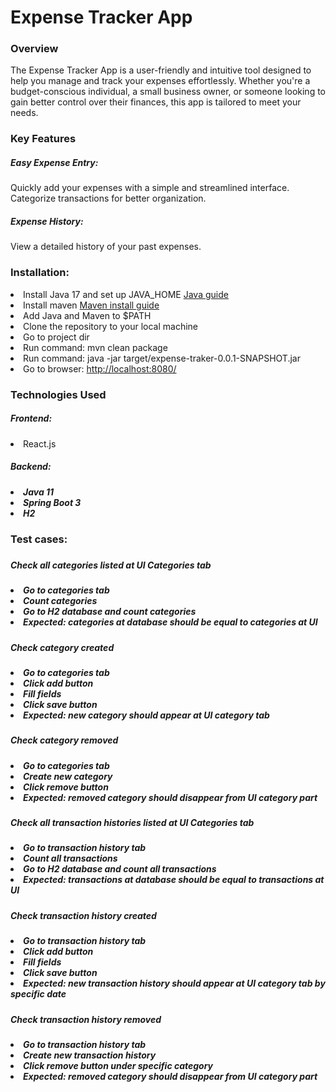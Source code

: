 <h1>Expense Tracker App</h1>

<h3>Overview</h3>
The Expense Tracker App is a user-friendly and intuitive tool designed to help you manage and track your expenses
effortlessly. Whether you're a budget-conscious individual, a small business owner, or someone looking to gain better
control over their finances, this app is tailored to meet your needs.

<h3>Key Features</h3>
<h5>Easy Expense Entry:</h5>
<p>Quickly add your expenses with a simple and streamlined interface. Categorize transactions for better organization.</p>

<h5>Expense History:</h5>
<p>View a detailed history of your past expenses.</p>


<h3>Installation:</h3>

<lt>
<li>Install Java 17 and set up JAVA_HOME <a href="https://www.java.com/en/download/help/download_options.html">Java guide</a> </li>
<li>Install maven <a href="https://maven.apache.org/install.html">Maven install guide</a></li> 
<li>Add Java and Maven to $PATH</li>
<li>Clone the repository to your local machine</li>
<li>Go to project dir</li>
<li>Run command: mvn clean package</li>
<li>Run command: java -jar target/expense-traker-0.0.1-SNAPSHOT.jar</li>
<li>Go to browser: <a href="http://localhost:8080/">http://localhost:8080/</a></li>
</lt>

<h3>Technologies Used</h3>
<h5>Frontend:</h5>
<li>React.js</li>

<h5>Backend:<h5>

<li>Java 11</li>
<li>Spring Boot 3</li>
<li>H2</li>

<h3>Test cases:<h3>

<h5>Check all categories listed at UI Categories tab<h5>
<li>Go to categories tab</li>
<li>Count categories</li>
<li>Go to H2 database and count categories</li>
<li>Expected: categories at database should be equal to categories at UI</li>

<h5>Check category created<h5>
<li>Go to categories tab</li>
<li>Click add button</li>
<li>Fill fields</li>
<li>Click save button</li>
<li>Expected: new category should appear at UI category tab</li>

<h5>Check category removed<h5>
<li>Go to categories tab</li>
<li>Create new category</li>
<li>Click remove button</li>
<li>Expected: removed category should disappear from UI category part</li>

<h5>Check all transaction histories listed at UI Categories tab<h5>
<li>Go to transaction history tab</li>
<li>Count all transactions</li>
<li>Go to H2 database and count all transactions</li>
<li>Expected: transactions at database should be equal to transactions at UI</li>

<h5>Check transaction history created<h5>
<li>Go to transaction history tab</li>
<li>Click add button</li>
<li>Fill fields</li>
<li>Click save button</li>
<li>Expected: new transaction history should appear at UI category tab by specific date</li>

<h5>Check transaction history removed<h5>
<li>Go to transaction history tab</li>
<li>Create new transaction history</li>
<li>Click remove button under specific category</li>
<li>Expected: removed category should disappear from UI category part</li>